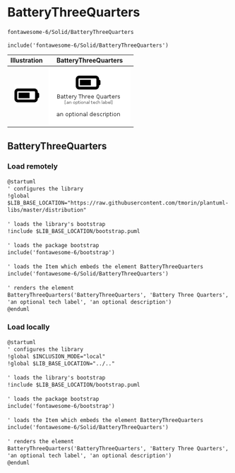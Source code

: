 # BatteryThreeQuarters


```text
fontawesome-6/Solid/BatteryThreeQuarters
```

```text
include('fontawesome-6/Solid/BatteryThreeQuarters')
```



| Illustration | BatteryThreeQuarters |
| :---: | :---: |
| ![illustration for Illustration](../../fontawesome-6/Solid/BatteryThreeQuarters.png) | ![illustration for BatteryThreeQuarters](../../fontawesome-6/Solid/BatteryThreeQuarters.Local.png) |




## BatteryThreeQuarters

### Load remotely
```plantuml
@startuml
' configures the library
!global $LIB_BASE_LOCATION="https://raw.githubusercontent.com/tmorin/plantuml-libs/master/distribution"

' loads the library's bootstrap
!include $LIB_BASE_LOCATION/bootstrap.puml

' loads the package bootstrap
include('fontawesome-6/bootstrap')

' loads the Item which embeds the element BatteryThreeQuarters
include('fontawesome-6/Solid/BatteryThreeQuarters')

' renders the element
BatteryThreeQuarters('BatteryThreeQuarters', 'Battery Three Quarters', 'an optional tech label', 'an optional description')
@enduml
```

### Load locally
```plantuml
@startuml
' configures the library
!global $INCLUSION_MODE="local"
!global $LIB_BASE_LOCATION="../.."

' loads the library's bootstrap
!include $LIB_BASE_LOCATION/bootstrap.puml

' loads the package bootstrap
include('fontawesome-6/bootstrap')

' loads the Item which embeds the element BatteryThreeQuarters
include('fontawesome-6/Solid/BatteryThreeQuarters')

' renders the element
BatteryThreeQuarters('BatteryThreeQuarters', 'Battery Three Quarters', 'an optional tech label', 'an optional description')
@enduml
```

